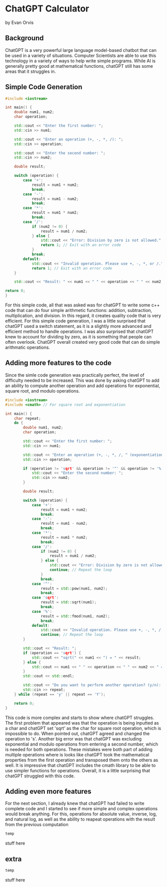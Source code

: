 # ChatGPT Calculator

by Evan Orvis

## Background

ChatGPT is a very powerful large language model-based chatbot that can be used in a variety of situations. Computer Scientists are able to use this technology in a variety of ways to help write simple programs. While AI is generally pretty good at mathematical functions, chatGPT still has some areas that it struggles in. 

## Simple Code Generation

```cpp
#include <iostream>

int main() {
	double num1, num2;
	char operation;

	std::cout << "Enter the first number: ";
	std::cin >> num1;

	std::cout << "Enter an operation (+, -, *, /): ";
	std::cin >> operation;

	std::cout << "Enter the second number: ";
	std::cin >> num2;

	double result;

	switch (operation) {
		case '+':
			result = num1 + num2;
			break;
		case '-':
			result = num1 - num2;
			break;
		case '*':
			result = num1 * num2;
			break;
		case '/':
			if (num2 != 0) {
				result = num1 / num2;
			} else {
				std::cout << "Error: Division by zero is not allowed." << std::endl;
				return 1; // Exit with an error code
			}
			break;
		default:
			std::cout << "Invalid operation. Please use +, -, *, or /." << std::endl;
			return 1; // Exit with an error code
	}

	std::cout << "Result: " << num1 << " " << operation << " " << num2 << " = " << result << std::endl;

return 0;
}
```

For this simple code, all that was asked was for chatGPT to write some c++ code that can do four simple arithmetic functions: addition, subtraction, multiplication, and division. In this regard, it creates quality code that is very efficient. For this simple code generation, I was a little surprised that chatGPT used a switch statement, as it is a slightly more advanced and efficient method to handle operations. I was also surprised that chatGPT knew to account for dividing by zero, as it is something that people can often overlook. ChatGPT overall created very good code that can do simple arithmatic operations.

## Adding more features to the code

Since the simle code generation was practically perfect, the level of difficulty needed to be increased. This was done by asking chatGPT to add an ability to compute another operation and add operations for exponential, square root, and modulo operations.

```cpp
#include <iostream>
#include <cmath> // For square root and exponentiation

int main() {
    char repeat;
    do {
        double num1, num2;
        char operation;

        std::cout << "Enter the first number: ";
        std::cin >> num1;

        std::cout << "Enter an operation (+, -, *, /, ^ (exponentiation), sqrt (square root), % (modulo)): ";
        std::cin >> operation;

        if (operation != 'sqrt' && operation != '^' && operation != '%') {
            std::cout << "Enter the second number: ";
            std::cin >> num2;
        }

        double result;

        switch (operation) {
            case '+':
                result = num1 + num2;
                break;
            case '-':
                result = num1 - num2;
                break;
            case '*':
                result = num1 * num2;
                break;
            case '/':
                if (num2 != 0) {
                    result = num1 / num2;
                } else {
                    std::cout << "Error: Division by zero is not allowed." << std::endl;
                    continue; // Repeat the loop
                }
                break;
            case '^':
                result = std::pow(num1, num2);
                break;
            case 'sqrt':
                result = std::sqrt(num1);
                break;
            case '%':
                result = std::fmod(num1, num2);
                break;
            default:
                std::cout << "Invalid operation. Please use +, -, *, /, ^, sqrt, or %." << std::endl;
                continue; // Repeat the loop
        }

        std::cout << "Result: ";
        if (operation == 'sqrt') {
            std::cout << "sqrt(" << num1 << ") = " << result;
        } else {
            std::cout << num1 << " " << operation << " " << num2 << " = " << result;
        }
        std::cout << std::endl;

        std::cout << "Do you want to perform another operation? (y/n): ";
        std::cin >> repeat;
    } while (repeat == 'y' || repeat == 'Y');

    return 0;
}
```

This code is more complex and starts to show where chatGPT struggles. The first problem that appeared was that the operation is being inputted as a char and chatGPT set 'sqrt' as the char for square root operation, which is impossible to do. When pointed out, chatGPT agreed and changed the operation to 's'. Another big error was that chatGPT was excluding exponential and modulo operations from entering a second number, which is needed for both operations. These mistakes were both part of adding multiple operations where is looks like chatGPT took the mathematical properties from the first operation and transposed them onto the others as well. It is impressive that chatGPT includes the cmath library to be able to use simpler functions for operations. Overall, it is a little surprising that chatGPT struggled with this code.

## Adding even more features

For the next section, I already knew that chatGPT had failed to write complete code and I started to see if more simple and complex operations would break anything. For this, operations for absolute value, inverse, log, and natural log, as well as the ability to reapeat operations with the result from the previous computation

```cpp
temp
```

stuff here

## extra

```cpp
temp
```

stuff here


